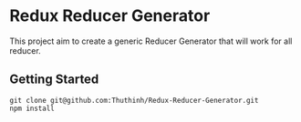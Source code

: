 # Redux Reducer Generator
This project aim to create a generic Reducer Generator that will work for all reducer.
## Getting Started
```
git clone git@github.com:Thuthinh/Redux-Reducer-Generator.git
npm install
```
